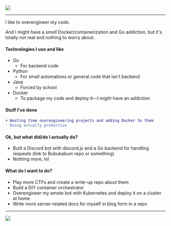 ![](https://cdn.7tv.app/emote/01GEJEYFHG0007GP4GFJM7DS2E/4x.gif)

---

I like to overengineer my code.  

And I might have a *small* Docker/containerization and Go addiction, but it's totally not real and nothing to worry about.  

#### Technologies I use and like  
- Go  
  - For backend code  
- Python  
  - For small automations or general code that isn't backend  
- Java  
  - Forced by school  
- Docker  
  - To package my code and deploy it—I *might* have an addiction  

#### Stuff I've done  
```diff
+ Wasting time overengineering projects and adding Docker to them  
- Being actually productive  
```  

#### Ok, but what did/do I actually do?  
- Built a Discord bot with discord.js and a Go backend for handling requests (link to Bubukabum repo or something)  
- Nothing more, lol  

#### What do I want to do?  
- Play more CTFs and create a write-up repo about them  
- Build a DIY container orchestrator  
- Overengineer my emote bot with Kubernetes and deploy it on a cluster at home  
- Write more server-related docs for myself in blog form in a repo  

---


![](https://github-readme-stats.vercel.app/api/top-langs/?username=Stefanistkuhl&layout=donut-vertical&theme=dark&exclude_repo=obsidian&langs_count=20&disable_animations=true&custom_title=i%20hate%20java&size_weight=1&count_weight=0)
